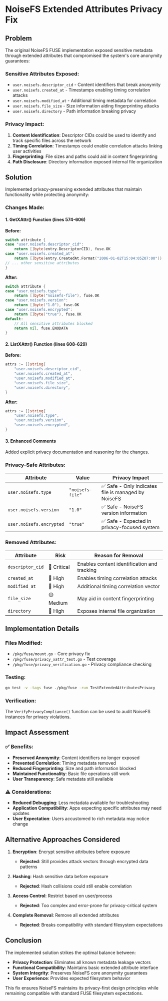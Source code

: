 # NoiseFS Extended Attributes Privacy Fix

## Problem

The original NoiseFS FUSE implementation exposed sensitive metadata through extended attributes that compromised the system's core anonymity guarantees:

### Sensitive Attributes Exposed:
- `user.noisefs.descriptor_cid` - Content identifiers that break anonymity
- `user.noisefs.created_at` - Timestamps enabling timing correlation attacks  
- `user.noisefs.modified_at` - Additional timing metadata for correlation
- `user.noisefs.file_size` - Size information aiding fingerprinting attacks
- `user.noisefs.directory` - Path information breaking privacy

### Privacy Impact:
1. **Content Identification**: Descriptor CIDs could be used to identify and track specific files across the network
2. **Timing Correlation**: Timestamps could enable correlation attacks linking user activities
3. **Fingerprinting**: File sizes and paths could aid in content fingerprinting
4. **Path Disclosure**: Directory information exposed internal file organization

## Solution

Implemented privacy-preserving extended attributes that maintain functionality while protecting anonymity:

### Changes Made:

#### 1. GetXAttr() Function (lines 574-606)
**Before:**
```go
switch attribute {
case "user.noisefs.descriptor_cid":
    return []byte(entry.DescriptorCID), fuse.OK
case "user.noisefs.created_at":
    return []byte(entry.CreatedAt.Format("2006-01-02T15:04:05Z07:00")), fuse.OK
// ... other sensitive attributes
}
```

**After:**
```go
switch attribute {
case "user.noisefs.type":
    return []byte("noisefs-file"), fuse.OK
case "user.noisefs.version":
    return []byte("1.0"), fuse.OK
case "user.noisefs.encrypted":
    return []byte("true"), fuse.OK
default:
    // All sensitive attributes blocked
    return nil, fuse.ENODATA
}
```

#### 2. ListXAttr() Function (lines 608-629)
**Before:**
```go
attrs := []string{
    "user.noisefs.descriptor_cid",
    "user.noisefs.created_at",
    "user.noisefs.modified_at", 
    "user.noisefs.file_size",
    "user.noisefs.directory",
}
```

**After:**
```go
attrs := []string{
    "user.noisefs.type",
    "user.noisefs.version", 
    "user.noisefs.encrypted",
}
```

#### 3. Enhanced Comments
Added explicit privacy documentation and reasoning for the changes.

### Privacy-Safe Attributes:

| Attribute | Value | Privacy Impact |
|-----------|--------|----------------|
| `user.noisefs.type` | `"noisefs-file"` | ✅ Safe - Only indicates file is managed by NoiseFS |
| `user.noisefs.version` | `"1.0"` | ✅ Safe - NoiseFS version information |
| `user.noisefs.encrypted` | `"true"` | ✅ Safe - Expected in privacy-focused system |

### Removed Attributes:

| Attribute | Risk | Reason for Removal |
|-----------|------|-------------------|
| `descriptor_cid` | 🔴 Critical | Enables content identification and tracking |
| `created_at` | 🔴 High | Enables timing correlation attacks |
| `modified_at` | 🔴 High | Additional timing correlation vector |
| `file_size` | 🟡 Medium | May aid in content fingerprinting |
| `directory` | 🔴 High | Exposes internal file organization |

## Implementation Details

### Files Modified:
- `/pkg/fuse/mount.go` - Core privacy fix
- `/pkg/fuse/privacy_xattr_test.go` - Test coverage
- `/pkg/fuse/privacy_verification.go` - Privacy compliance checking

### Testing:
```bash
go test -v -tags fuse ./pkg/fuse -run TestExtendedAttributesPrivacy
```

### Verification:
The `VerifyPrivacyCompliance()` function can be used to audit NoiseFS instances for privacy violations.

## Impact Assessment

### ✅ Benefits:
- **Preserved Anonymity**: Content identifiers no longer exposed
- **Prevented Correlation**: Timing metadata removed
- **Reduced Fingerprinting**: Size and path information blocked  
- **Maintained Functionality**: Basic file operations still work
- **User Transparency**: Safe metadata still available

### ⚠️ Considerations:
- **Reduced Debugging**: Less metadata available for troubleshooting
- **Application Compatibility**: Apps expecting specific attributes may need updates
- **User Expectation**: Users accustomed to rich metadata may notice change

## Alternative Approaches Considered

1. **Encryption**: Encrypt sensitive attributes before exposure
   - **Rejected**: Still provides attack vectors through encrypted data patterns
   
2. **Hashing**: Hash sensitive data before exposure  
   - **Rejected**: Hash collisions could still enable correlation
   
3. **Access Control**: Restrict based on user/process
   - **Rejected**: Too complex and error-prone for privacy-critical system

4. **Complete Removal**: Remove all extended attributes
   - **Rejected**: Breaks compatibility with standard filesystem expectations

## Conclusion

The implemented solution strikes the optimal balance between:
- **Privacy Protection**: Eliminates all known metadata leakage vectors
- **Functional Compatibility**: Maintains basic extended attribute interface
- **System Integrity**: Preserves NoiseFS core anonymity guarantees
- **User Experience**: Provides expected filesystem behavior

This fix ensures NoiseFS maintains its privacy-first design principles while remaining compatible with standard FUSE filesystem expectations.